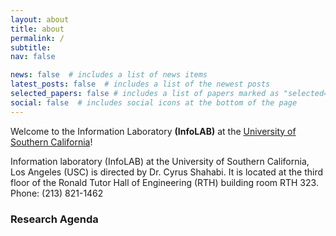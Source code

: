 ```yaml
---
layout: about
title: about
permalink: /
subtitle: 
nav: false

news: false  # includes a list of news items
latest_posts: false  # includes a list of the newest posts
selected_papers: false # includes a list of papers marked as "selected={true}"
social: false  # includes social icons at the bottom of the page
---
```


Welcome to the Information Laboratory <b>(InfoLAB)</b> at the [University of Southern California](usc.edu)!

Information laboratory (InfoLAB) at the University of Southern California, Los Angeles (USC) is directed by Dr. Cyrus Shahabi. It is located at the third floor of the Ronald Tutor Hall of Engineering (RTH) building room RTH 323. Phone: (213) 821-1462


### Research Agenda
